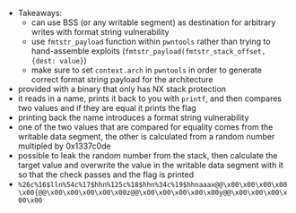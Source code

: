 - Takeaways:
	- can use BSS (or any writable segment) as destination for arbitrary writes with format string vulnerability
	- use `fmtstr_payload` function within `pwntools` rather than trying to hand-assemble exploits (`fmtstr_payload(fmtstr_stack_offset, {dest: value}`)
	- make sure to set `context.arch` in `pwntools` in order to generate correct format string payload for the architecture
- provided with a binary that only has NX stack protection
- it reads in a name, prints it back to you with `printf`, and then compares two values and if they are equal it prints the flag
- printing back the name introduces a format string vulnerability
- one of the two values that are compared for equality comes from the writable data segment, the other is calculated from a random number multipled by 0x1337c0de
- possible to leak the random number from the stack, then calculate the target value and overwrite the value in the writable data segment with it so that the check passes and the flag is printed
- `%26c%16$lln%54c%17$hhn%125c%18$hhn%34c%19$hhnaaax@@\x00\x00\x00\x00\x00{@@\x00\x00\x00\x00\x00z@@\x00\x00\x00\x00\x00y@@\x00\x00\x00\x00\x00`
